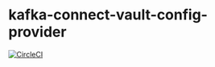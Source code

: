 # kafka-connect-vault-config-provider
[![CircleCI](https://circleci.com/gh/provectus/kafka-connect-vault-config-provider/tree/master.svg?style=svg)](https://circleci.com/gh/provectus/kafka-connect-vault-config-provider/tree/master)
